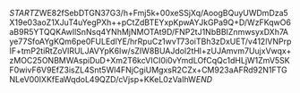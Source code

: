 $START$ZWE82fSebDTGN37G3/h+Fmj5k+00xeSSjXq/AoogBQuyUWDmDza5X19e03aoZ1XJuT4uYegPXh++pCtZdBTEYxpKpwAYJkGPa9Q+D/WzFKqwO6aB9R5YTQQKAwIlSnNsq4YNhMjNMOTAt9D/FNP2tJ1NbBBIZnmwsyxDXh7Aye77SfoAYgKQm6pe0FULEdlYE/hrRpuCz1wvT73oiTBh3zDxUET/v412lVNPrpIF+tmP2tiRtZoVIRULJAVYpK6Iw/sZIW8BUAJdol2tHl+zUJAmvm7UujxVwqx+zMOC25ONBMWAspiDuD+Xm2T6kcVICI0i0vYmdLOfCqQc1dHLjW1ZmV5SKF0wivF6V9EfZ3isZL4Snt5Wl4FNjCgiUMgxsR2CZx+CM923aAFRd92N1FTGNLeV00IXKfEaWqdoL49QZD/cVjsp+KKeL0zVaIhW$END$
